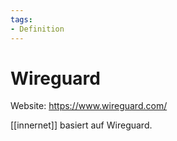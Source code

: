 ```yaml
---
tags:
- Definition
---
```

# Wireguard

Website: <https://www.wireguard.com/>

[[innernet]] basiert auf Wireguard.